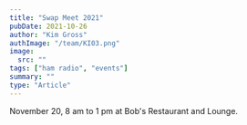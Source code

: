 ```yaml
---
title: "Swap Meet 2021"
pubDate: 2021-10-26
author: "Kim Gross"
authImage: "/team/KI03.png"
image:
  src: ""
tags: ["ham radio", "events"]
summary: ""
type: "Article"
---
```


November 20, 8 am to 1 pm at Bob's Restaurant and Lounge.
